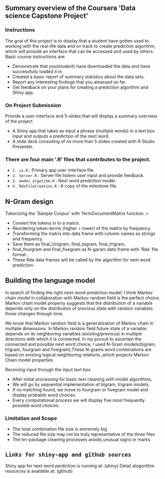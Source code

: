 ## **Summary overview of the Coursera 'Data science Capstone Project'**

### Instructions

The goal of this project is to display that a student have gotten used to working with the real-life data and on track to create prediction algorithm, which will provide an interface that can be accessed and used by others. Basic course instructions are:
  - Demonstrate that you(student) have downloaded the data and have successfully loaded it in.
  - Created a basic report of summary statistics about the data sets.
  - Report any interesting findings that you amassed so far.
  - Get feedback on your plans for creating a prediction algorithm and Shiny app.

### On Project Submission
Provide a user-interface and 5-slides that will display a summary overview of the project

* A Shiny app that takes as input a phrase (multiple words) in a text box input and outputs a prediction of the next word.
* A slide deck consisting of no more than 5 slides created with R Studio Presenter.

### There are four main '.R' files that contributes to the project.

* `1. ui.R` : Primary app user interface file.
* `2. Server.R` : Server file listens user input and provide feedback.
* `3. model_algotihm.R` : Next word prediction model.
* `4. RdsFileCreation.R` : A copy of the milestone file.

## N-Gram design
Tokenizing the 'Sample Corpus' with TermDocumentMatrix function. <
* Convert the tokens in to a matrix.
* Reordering token-terms (higher > lower) of the matrix by frequency.
* Transforming the matrix into data frame with column names as strings and frequency.
* Save them as final_Unigram, final_bigram, final_trigram,
* final_fourgram and final_fivegram as N-garam data frame with 'Rda' file format.
* These Rda data frames will be called by the algorithm for next word prediction.

## Building the language model
In search of finding the right next-word-prediction model, I think Markov chain model in collaboration with Markov 
random field is the perfect choice. Markov chain model property suggests that the distribution of a variable depends only on the distribution of previous state with random variables those changes through time.

We know that Markov random field is a generalization of Markov chain in multiple dimensions. In Markov random field future state of a variable depends on its neighboring variables (existing/previous) in multiple directions with which it is connected.
In my pursuit to ascertain the connected and possible next word choice, I used N-Gram models(bigram, trigram, fourgram and fivegram).These N-grams word combinations are based on existing logical neighboring relations ,which projects Markov Chain model properties

Receiving input through the input text box. 
* After initial processing for basic text cleaning with model algorithms,
* We will go by sequential implementation of bigram, trigram models, 
* If no matching found, we move to fourgram or fivegram model and display probable word choices.
* Every computational process we will display five most frequently possible word choices.

### Limitation and Scope
* The total combination file size is extremely big
* The reduced file size may not be truly representative of the three files
* The tm-package cleaning processes avoids unusual signs or marks



## **`Links for shiny-app and github sources`**

Shiny app for next word perdiction is running at: (shiny)
Detail alogorithm resources is available at: (github)

